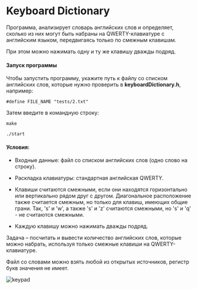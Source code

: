 # Keyboard Dictionary

Программа, анализирует словарь английских слов и определяет, сколько из них могут быть набраны на QWERTY-клавиатуре с английским языком, передвигаясь только по смежным клавишам.

При этом можно нажимать одну и ту же клавишу дважды подряд.

#### Запуск программы ####
Чтобы запустить программу, укажите путь к файлу со списком английских слов, которые нужно проверить в <b>keyboardDictionary.h</b>, например:

``` #define FILE_NAME "tests/2.txt" ```

Затем введите в командную строку:

```make```

```./start```
 

#### Условия: ####

* Входные данные: файл со списком английских слов (одно слово на строку).

* Раскладка клавиатуры: стандартная английская QWERTY.

* Клавиши считаются смежными, если они находятся горизонтально или вертикально рядом друг с другом.
Диагональное расположение также считается смежным, но только для клавиш, имеющих общие грани. Так, 's' и 'w', а также 's' и 'z' считаются смежными, но 's' и 'q' - не считаются смежными.

* Каждую клавишу можно нажимать дважды подряд.

 
Задача – посчитать и вывести количество английских слов, которые можно набрать, используя только смежные клавиши на QWERTY-клавиатуре.
 

Файл со словами можно взять любой из открытых источников, регистр букв значения не имеет.

![keypad](img/keypad.png)

